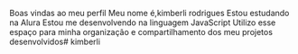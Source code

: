 Boas vindas ao meu perfil 
Meu nome é,kimberli rodrigues
Estou estudando na Alura
Estou me desenvolvendo na linguagem JavaScript
Utilizo esse espaço para minha organização e compartilhamento dos meu projetos desenvolvidos# kimberli
